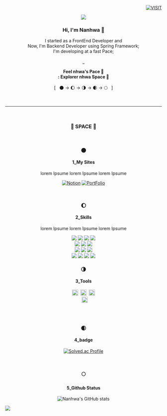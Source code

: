 <div align="right">

[![VISIT](https://hits.seeyoufarm.com/api/count/incr/badge.svg?url=https%3A%2F%2Fgithub.com%2Fnhwa&count_bg=%23E9C6F5&title_bg=%23A979CD&icon=&icon_color=%23C1E1C2&title=VISIT&edge_flat=false)](https://github.com/nhwa)

</div>


<div align="center">
 
<img src="https://capsule-render.vercel.app/api?type=slice&color=gradient&customColorList=2&height=300&section=header&text=ENJOY%20NHWA%20SPACE%20🚀&fontSize=50&fontColor=ffffff&animation=twinkling&rotate=19.5&fontAlign=65&fontAlignY=47" />
 
 ### Hi, I'm Nanhwa 👋
 
 <p>
 I started as a FrontEnd Developer and <br/>
 Now, I'm Backend Developer using Spring Framework; <br/>
 I'm developing at a fast Pace;
 <br/><br/>
 _
 <br/>
  
 <b>Feel nhwa's Pace 🐾</b></br>
 <b>: Explorer nhwa Space 🚀</b><br/><br/>
 [&nbsp;&nbsp;&nbsp;🌑 &rarr; 🌔 &rarr;  🌗 &rarr;  🌒 &rarr; 🌕&nbsp;&nbsp;&nbsp;]
 </p><br/>
 
 ---
 <br/>
 
 ### 🚀 SPACE 🚀
 
 <br/>
 
 ### 🌑
 ####  1_My Sites
 lorem Ipsume lorem Ipsume lorem Ipsume<br/>

 [![Notion](https://img.shields.io/badge/Notion-000000.svg?&style=for-the-badge&logo=Notion&logoColor=white)](https://devnhwa.notion.site/I-m-A-Flower-a137ceae4d454de2a75b7650971ecb5f) 
 [![PortFolio](https://img.shields.io/badge/Portfolio-4285F4.svg?&style=for-the-badge&logo=GoogleChrome&logoColor=white)](https://nhwa.github.io/)

 <br/>

 ### 🌔
 #### 2_Skills
 lorem Ipsume lorem Ipsume lorem Ipsume<br/>


<img src="https://img.shields.io/badge/HTML-E34F26?style=flat-square&logo=HTML5&logoColor=white"/>
<img src="https://img.shields.io/badge/CSS-FF69B4?style=flat-square&logo=CSS3&logoColor=white"/>
<img src="https://img.shields.io/badge/JavaScript-F7DF1E?style=flat-square&logo=JavaScript&logoColor=white"/>
<img src="https://img.shields.io/badge/REACT-61DAFB?style=flat-square&logo=React&logoColor=white"/>
<br>
<img src="https://img.shields.io/badge/JAVA-orange?style=flat-square&logo=OpenJDK&logoColor=white"/>
<img src="https://img.shields.io/badge/Spring-green?style=flat-square&logo=Spring&logoColor=white"/>
<img src="https://img.shields.io/badge/Spring_Boot-brightgreen?style=flat-square&logo=SpringBoot&logoColor=white"/>
<br>
<img src="https://img.shields.io/badge/Android-3DDC84?style=flat-square&logo=Android&logoColor=white"/>
<img src="https://img.shields.io/badge/Flutter-02569B?style=flat-square&logo=flutter&logoColor=white"/>
<img src="https://img.shields.io/badge/Python-3776AB?style=flat-square&logo=Python&logoColor=white"/>
<br>
<img src="https://img.shields.io/badge/Git-F05032?style=flat-square&logo=Git&logoColor=white"/>
<img src="https://img.shields.io/badge/github-181717?style=flat-square&logo=github&logoColor=white"/>
<img src="https://img.shields.io/badge/C-A8B9CC?style=flat-square&logo=C&logoColor=white"/>
<img src="https://img.shields.io/badge/C++-F80000?style=flat-square&logo=C%2B%2B&logoColor=white"/>

<!--  ![Java](https://img.shields.io/badge/Java-007396.svg?&style=for-the-badge&logo=Java&logoColor=white) ![Spring](https://img.shields.io/badge/Spring-6DB33F.svg?&style=for-the-badge&logo=Spring&logoColor=white) ![Spring Boot](https://img.shields.io/badge/Spring_Boot-6DB33F.svg?&style=for-the-badge&logo=SpringBoot&logoColor=white) ![Spring Boot](https://img.shields.io/badge/JavaScript-F7DF1E.svg?&style=for-the-badge&logo=JavaScript&logoColor=black)
 -->
 
 <br/>
 
 ### 🌗
 #### 3_Tools 
 <p><code><img height="20"src="https://upload.wikimedia.org/wikipedia/commons/thumb/f/fb/Adobe_Illustrator_CC_icon.svg/1200px-Adobe_Illustrator_CC_icon.svg.png"> <img height="20"src="https://upload.wikimedia.org/wikipedia/commons/a/af/Adobe_Photoshop_CC_icon.svg"> <img height="20"src="https://upload.wikimedia.org/wikipedia/commons/4/48/Adobe_InDesign_CC_icon.svg">
 <img height="20"src="https://upload.wikimedia.org/wikipedia/commons/4/48/Adobe_InDesign_CC_icon.svg">
 </code></p>

 <br/>
 
 ### 🌒
 #### 4_badge 

 [![Solved.ac Profile](http://mazassumnida.wtf/api/v2/generate_badge?boj=ohi07)](https://solved.ac/ohi07/)

 <br/>
 
 ### 🌕
 #### 5_Github Status
 
 ![Nanhwa's GitHub stats](https://github-readme-stats.vercel.app/api?username=nhwa&show_icons=true&theme=cobalt)

  </div>

 <img src="https://capsule-render.vercel.app/api?type=slice&color=gradient&customColorList=2&height=300&section=footer&text=GO%20HOME🌏&fontSize=50&fontColor=ffffff&animation=twinkling&rotate=19.5&fontAlign=40&fontAlignY=57" />

